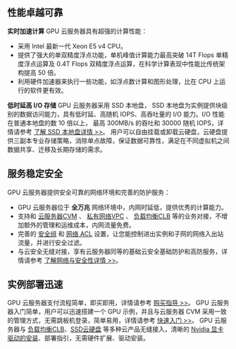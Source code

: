 ## 性能卓越可靠
**实时加速计算**
GPU 云服务器具有超强的计算性能：
- 采用 Intel 最新一代 Xeon E5 v4 CPU。
- 提供了强大的单双精度浮点功能，单机峰值计算能力最高突破 14T Flops 单精度浮点运算及 0.4T Flops 双精度浮点运算，在科学计算表现中性能比传统架构提高 50 倍。
- 利用硬件加速器来执行一些功能，如浮点数计算和图形处理，比在 CPU 上运行的软件更有效。

**低时延高 I/O 存储**
GPU 云服务器采用 SSD 本地盘， SSD 本地盘为实例提供块级别的数据访问能力，具有低时延、高随机 IOPS、高吞吐量的 I/O 能力。I/O 性能在普通本地盘的数 10 倍以上， 最高 300MB/s 的吞吐和 30000 随机 IOPS，详情请参考 [了解 SSD 本地盘详情 >>](http://tce.fsphere.cn/doc/product/213/5798#ssd-.E6.9C.AC.E5.9C.B0.E7.9B.98)。
用户可以自由挂载或卸载云硬盘，云硬盘提供三副本专业存储策略，消除单点故障，保证数据可靠性，满足在不同虚拟机之间数据共享、迁移及长期存储的需求。
## 服务稳定安全
GPU 云服务器提供安全可靠的网络环境和完善的防护服务：
- GPU 云服务器位于 **全万兆** 网络环境中，内网时延低，提供优秀的计算能力。
- 支持和 [云服务器CVM](http://tce.fsphere.cn/product/cvm.html) 、 [私有网络VPC](http://tce.fsphere.cn/product/vpc.html?idx=1) 、 [负载均衡CLB](http://tce.fsphere.cn/product/clb.html?idx=1)  等的业务对接，不增加额外的管理和运维成本，内网流量免费。
- 完善的 [安全组](http://tce.fsphere.cn/doc/product/213/5221) 和 [网络 ACL](http://tce.fsphere.cn/doc/product/215/5132) 设置，让您能控制进出实例和子网的网络入出站流量，并进行安全过滤。
- 与云安全无缝对接，享有云服务器同等的基础云安全基础防护和高防服务，详情请参考  [了解网络与安全性详情 >>](http://tce.fsphere.cn/doc/product/213/5220)。

## 实例部署迅速
GPU 云服务器支付流程简单，即买即用，详情请参考 [购买指导 >>](http://tce.fsphere.cn/document/product/560/10407)。
GPU 云服务器入门简单，用户可以迅速搭建一个 GPU 示例，并且与云服务器 CVM 采用一致的管理方式，无需跳板机登录，简单易用，详情请参考         [快速入门 >>]()。
GPU 云服务器与 [负载均衡CLB](http://tce.fsphere.cn/product/clb.html?idx=1)、[SSD云硬盘](http://tce.fsphere.cn/doc/product/213/5798) 等多种云产品无缝接入，清晰的 [Nvidia 显卡驱动的安装](http://tce.fsphere.cn/document/product/560/8048)、部署指引，无需硬件扩展、驱动安装。











